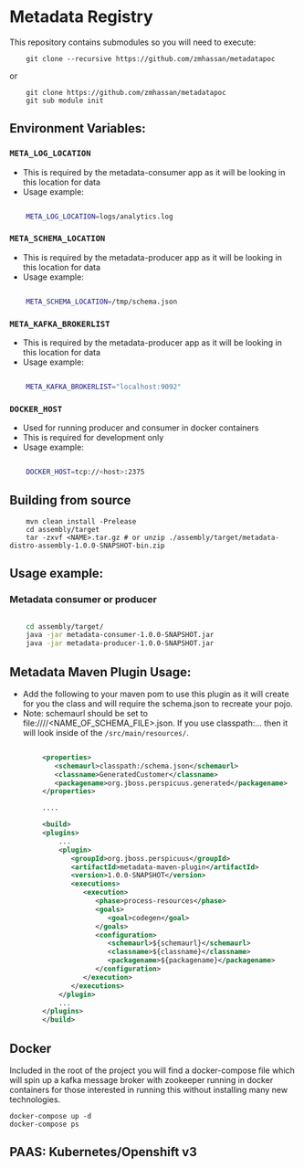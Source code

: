 # Metadata Registry

This repository contains submodules so you will need to execute:

```
	git clone --recursive https://github.com/zmhassan/metadatapoc
```

or

```
	git clone https://github.com/zmhassan/metadatapoc
	git sub module init
```

## Environment Variables:

### `META_LOG_LOCATION`
* This is required by the metadata-consumer app as it will be looking in this location for data
* Usage example:
```bash

	META_LOG_LOCATION=logs/analytics.log

```


### `META_SCHEMA_LOCATION`
* This is required by the metadata-producer app as it will be looking in this location for data
* Usage example:
```bash

	META_SCHEMA_LOCATION=/tmp/schema.json

```


### `META_KAFKA_BROKERLIST`
* This is required by the metadata-producer app as it will be looking in this location for data
* Usage example:
```bash

	META_KAFKA_BROKERLIST="localhost:9092"

```

### `DOCKER_HOST`
* Used for running producer and consumer in docker containers
* This is required for development only
* Usage example:
```bash

	DOCKER_HOST=tcp://<host>:2375

```



## Building from source

```
	mvn clean install -Prelease
	cd assembly/target
	tar -zxvf <NAME>.tar.gz # or unzip ./assembly/target/metadata-distro-assembly-1.0.0-SNAPSHOT-bin.zip

```

## Usage example:

### Metadata consumer or producer

```bash

    cd assembly/target/
    java -jar metadata-consumer-1.0.0-SNAPSHOT.jar
    java -jar metadata-producer-1.0.0-SNAPSHOT.jar


```

## Metadata Maven Plugin Usage:

* Add the following to your maven pom to use this plugin as it will create for you the class and will require the schema.json to recreate your pojo.
* Note: schemaurl should be set to file:///<FOLDER>/<NAME_OF_SCHEMA_FILE>.json. If you use classpath:... then it will look inside of the `/src/main/resources/`.


```xml

		<properties>
		   <schemaurl>classpath:/schema.json</schemaurl>
		   <classname>GeneratedCustomer</classname>
		   <packagename>org.jboss.perspicuus.generated</packagename>
		</properties>

		....

		<build>
		<plugins>
			...
			<plugin>
			   <groupId>org.jboss.perspicuus</groupId>
			   <artifactId>metadata-maven-plugin</artifactId>
			   <version>1.0.0-SNAPSHOT</version>
			   <executions>
			      <execution>
			         <phase>process-resources</phase>
			         <goals>
			            <goal>codegen</goal>
			         </goals>
			         <configuration>
			            <schemaurl>${schemaurl}</schemaurl>
			            <classname>${classname}</classname>
			            <packagename>${packagename}</packagename>
			         </configuration>
			      </execution>
			   </executions>
			</plugin>
			...
		</plugins>
		</build>

```


## Docker

Included in the root of the project you will find a docker-compose file which will spin up a kafka message broker with zookeeper running in docker containers for those interested in running this without installing many new technologies.

```
docker-compose up -d
docker-compose ps

```

## PAAS: Kubernetes/Openshift v3

```

```
